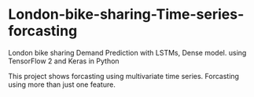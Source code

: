# London-bike-sharing-Time-series-forcasting
London bike sharing Demand Prediction with LSTMs, Dense model.
using TensorFlow 2 and Keras in Python

This project shows forcasting using multivariate time series. Forcasting using more than just one feature.
